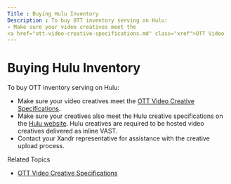 ```yaml
---
Title : Buying Hulu Inventory
Description : To buy OTT inventory serving on Hulu:
- Make sure your video creatives meet the
<a href="ott-video-creative-specifications.md" class="xref">OTT Video
---
```



# Buying Hulu Inventory



To buy OTT inventory serving on Hulu:

- Make sure your video creatives meet the
  <a href="ott-video-creative-specifications.md" class="xref">OTT Video
  Creative Specifications</a>.
- Make sure your creatives also meet the Hulu creative specifications on
  the <a
  href="https://hulu.disneyadvertising.com/ad-products/video-commercial/"
  class="xref" target="_blank">Hulu website</a>. Hulu creatives are
  required to be hosted video creatives delivered as inline VAST.
- Contact your Xandr representative for
  assistance with the creative upload process.

Related Topics

- <a href="ott-video-creative-specifications.md" class="xref">OTT Video
  Creative Specifications</a>




